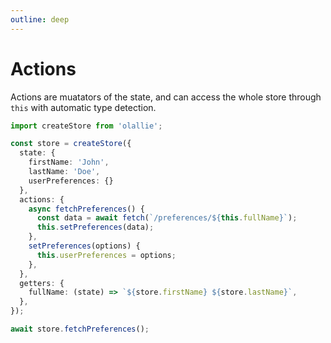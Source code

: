 ```yaml
---
outline: deep
---
```

# Actions

Actions are muatators of the state, and can access the whole store through `this` with automatic type detection.

```ts
import createStore from 'olallie';

const store = createStore({
  state: {
    firstName: 'John',
    lastName: 'Doe',
    userPreferences: {}
  },
  actions: {
    async fetchPreferences() {
      const data = await fetch(`/preferences/${this.fullName}`);
      this.setPreferences(data);
    },
    setPreferences(options) {
      this.userPreferences = options;
    },
  },
  getters: {
    fullName: (state) => `${store.firstName} ${store.lastName}`,
  },
});

await store.fetchPreferences();
```

